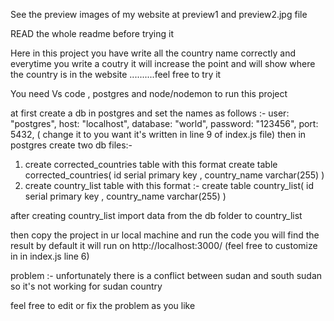 See the preview images of my website at preview1 and preview2.jpg file

READ the whole readme before trying it

Here in this project you have write all the  country name correctly and everytime you write a coutry it will increase the point and will show where the country is in the website ..........feel free to try it


You need Vs code , postgres and node/nodemon to run this project

at first create a db in postgres and set the names as follows :- user: "postgres", host: "localhost", database: "world", password: "123456", port: 5432,  ( change it to you want it's written in line 9 of index.js file)
then in postgres create two db files:- 
1. create corrected_countries table with this format
create table  corrected_countries(
id  serial primary key ,
country_name varchar(255)
)
2. create country_list table with this format :- 
create table country_list(
id  serial primary key ,
country_name varchar(255)
) 

after creating country_list import data from the db folder to country_list 

then
copy the project in ur local machine and run the code you will find the result
by default it will run on http://localhost:3000/ (feel free to customize in in index.js line 6)


problem :- unfortunately there is a conflict between sudan and south sudan so it's not working for sudan country

feel free to edit or fix the problem as you like




